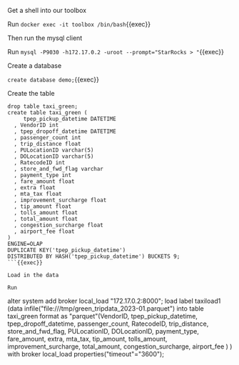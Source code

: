 
Get a shell into our toolbox

Run `docker exec -it toolbox /bin/bash`{{exec}}

Then run the mysql client

Run `mysql -P9030 -h172.17.0.2 -uroot --prompt="StarRocks > "`{{exec}}

Create a database

`create database demo;`{{exec}}

Create the table

```
drop table taxi_green;
create table taxi_green (
     tpep_pickup_datetime DATETIME     
  , VendorID int                          
  , tpep_dropoff_datetime DATETIME   
  , passenger_count int                   
  , trip_distance float                   
  , PULocationID varchar(5)              
  , DOLocationID varchar(5)                
  , RatecodeID int                        
  , store_and_fwd_flag varchar            
  , payment_type int                       
  , fare_amount float                      
  , extra float                           
  , mta_tax float                          
  , improvement_surcharge float                         
  , tip_amount float                      
  , tolls_amount float                   
  , total_amount float                     
  , congestion_surcharge float            
  , airport_fee float            
)
ENGINE=OLAP
DUPLICATE KEY('tpep_pickup_datetime')
DISTRIBUTED BY HASH('tpep_pickup_datetime') BUCKETS 9;
```{{exec}}

Load in the data

Run 
```
alter system add broker local_load "172.17.0.2:8000";
load label taxiload1 (data infile("file:///tmp/green_tripdata_2023-01.parquet") into table taxi_green format as "parquet"(VendorID, tpep_pickup_datetime, tpep_dropoff_datetime, passenger_count, RatecodeID, trip_distance, store_and_fwd_flag, PULocationID, DOLocationID, payment_type, fare_amount, extra, mta_tax, tip_amount, tolls_amount, improvement_surcharge, total_amount, congestion_surcharge, airport_fee ) ) with broker local_load properties("timeout"="3600");
```{{exec}}



